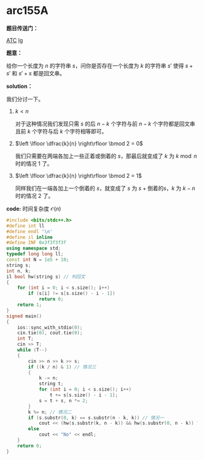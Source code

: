 # arc155A

**题目传送门：**

[ATC](https://atcoder.jp/contests/arc155/tasks/arc155_a) [lg](https://www.luogu.com.cn/problem/AT_arc155_a)

**题意：**

给你一个长度为 $n$ 的字符串 $s$，问你是否存在一个长度为 $k$ 的字符串 $s'$ 使得 $s + s'$ 和 $s' + s$  都是回文串。

**solution：**

我们分讨一下。

1. $k < n$

   对于这种情况我们发现只需 $s$ 的后 $n - k$ 个字符与前 $n - k$ 个字符都是回文串且前 $k$ 个字符与后 $k$ 个字符相等即可。

2. $\left \lfloor \dfrac{k}{n} \right\rfloor \bmod 2 = 0$

   我们只需要在两端各加上一些正着或倒着的 $s$，那最后就变成了 $k$ 为 $k \bmod n$ 时的情况 $1$ 了。

3. $\left \lfloor \dfrac{k}{n} \right\rfloor \bmod 2 = 1$

   同样我们在一端各加上一个倒着的 $s$，就变成了 $s$ 为 $s + \text{倒着的}s$，$k$ 为 $k - n$ 时的情况 $2$ 了。

**code:**  时间复杂度 $\mathcal{O}(n)$

```cpp
#include <bits/stdc++.h>
#define int ll
#define endl '\n'
#define il inline
#define INF 0x3f3f3f3f
using namespace std;
typedef long long ll;
const int N = 1e5 + 10;
string s;
int n, k;
il bool hw(string s) // 判回文
{
    for (int i = 0; i < s.size(); i++)
        if (s[i] != s[s.size() - i - 1])
            return 0;
    return 1;
}
signed main()
{
    ios::sync_with_stdio(0);
    cin.tie(0), cout.tie(0);
    int T;
    cin >> T;
    while (T--)
    {
        cin >> n >> k >> s;
        if ((k / n) & 1) // 情况三
        {
            k -= n;
            string t;
            for (int i = 0; i < s.size(); i++)
                t += s[s.size() - i - 1];
            s = t + s, n *= 2;
        }
        k %= n; // 情况二
        if (s.substr(0, k) == s.substr(n - k, k)) // 情况一
            cout << (hw(s.substr(k, n - k)) && hw(s.substr(0, n - k)) ? "Yes" : "No") << endl;
        else
            cout << "No" << endl;
    }
    return 0;
}
```

